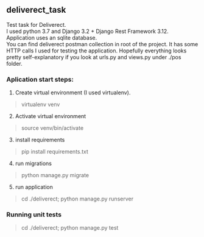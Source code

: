 ## deliverect_task
Test task for Deliverect.
<br />
I used python 3.7 and Django 3.2 + Django Rest Framework 3.12.
<br />
Application uses an sqlite database.
<br />
You can find deliverect postman collection in root of the project. It has some HTTP calls I used for testing the application. Hopefully everything looks pretty self-explanatory if you look at urls.py and views.py under ./pos folder.

### Aplication start steps:

1. Create virtual environment (I used virtualenv).
> virtualenv venv

2. Activate virtual environment
> source venv/bin/activate

3. install requirements
> pip install requirements.txt

4. run migrations
> python manage.py migrate

5. run application
> cd ./deliverect; python manage.py runserver

### Running unit tests
> cd ./deliverect; python manage.py test
